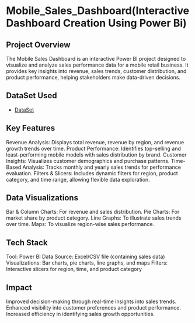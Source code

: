 # Mobile_Sales_Dashboard(Interactive Dashboard Creation Using Power Bi)
## Project Overview
The Mobile Sales Dashboard is an interactive Power BI project designed to visualize and analyze sales performance data for a mobile retail business. It provides key insights into revenue, sales trends, customer distribution, and product performance, helping stakeholders make data-driven decisions.

## DataSet Used
- <a href="https://github.com/RaghavendraZende/Mobile_Sales_Dashboard-/blob/main/Mobile%20Sales%20Dashboard.pbix">DataSet</a>

## Key Features
Revenue Analysis: Displays total revenue, revenue by region, and revenue growth trends over time.
Product Performance: Identifies top-selling and least-performing mobile models with sales distribution by brand.
Customer Insights: Visualizes customer demographics and purchase patterns.
Time-Based Analysis: Tracks monthly and yearly sales trends for performance evaluation.
Filters & Slicers: Includes dynamic filters for region, product category, and time range, allowing flexible data exploration.

## Data Visualizations
Bar & Column Charts: For revenue and sales distribution.
Pie Charts: For market share by product category.
Line Graphs: To illustrate sales trends over time.
Maps: To visualize region-wise sales performance.

## Tech Stack
Tool: Power BI
Data Source: Excel/CSV file (containing sales data)
Visualizations: Bar charts, pie charts, line graphs, and maps
Filters: Interactive slicers for region, time, and product category

## Impact
Improved decision-making through real-time insights into sales trends.
Enhanced visibility into customer preferences and product performance.
Increased efficiency in identifying sales growth opportunities.
